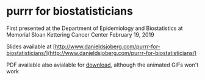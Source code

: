 # purrr for biostatisticians

First presented at the Department of Epidemiology and Biostatistics at Memorial Sloan Kettering Cancer Center February 19, 2019

Slides available at [http://www.danieldsjoberg.com/purrr-for-biostatisticians/](http://www.danieldsjoberg.com/purrr-for-biostatisticians/)

PDF available also avialable for <a href="https://github.com/ddsjoberg/purrr-for-biostatisticians/raw/master/purrr%20for%20biostatisticians.pdf">download</a>, although the animated GIFs won't work